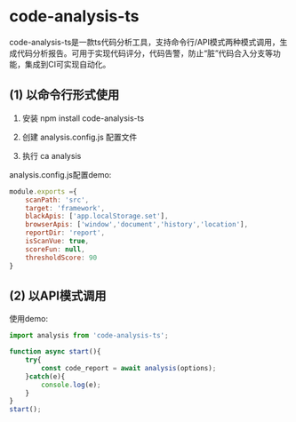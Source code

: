 # code-analysis-ts

code-analysis-ts是一款ts代码分析工具，支持命令行/API模式两种模式调用，生成代码分析报告。可用于实现代码评分，代码告警，防止“脏”代码合入分支等功能，集成到CI可实现自动化。

## (1) 以命令行形式使用

1. 安装 npm install code-analysis-ts

2. 创建 analysis.config.js 配置文件

3. 执行 ca analysis 

analysis.config.js配置demo:

```javascript
module.exports ={
    scanPath: 'src',                                                            // 必须，需要分析的目录名
    target: 'framework',                                                        // 必须，需要分析的依赖包名
    blackApis: ['app.localStorage.set'],                                        // 可选, api黑名单，默认为空数组
    browserApis: ['window','document','history','location'],                    // 可选，要分析的browserapi，默认为空数组
    reportDir: 'report',                                                        // 可选，生成代码分析报告的目录，默认为code_report
    isScanVue: true,                                                            // 可选，是否要扫描分析vue中的ts代码，默认为false
    scoreFun: null,                                                             // 可选，自定义代码评分函数，默认为null即采用默认评分函数
    thresholdScore: 90                                                          // 可选，开启代码告警及设置合格阈值分数，默认为null即关闭告警逻辑
}
```
## (2) 以API模式调用

使用demo:

```javascript
import analysis from 'code-analysis-ts';

function async start(){
    try{
        const code_report = await analysis(options);                           // options配置等同于analysis.config.js配置文件
    }catch(e){
        console.log(e);
    }
}
start();
```
